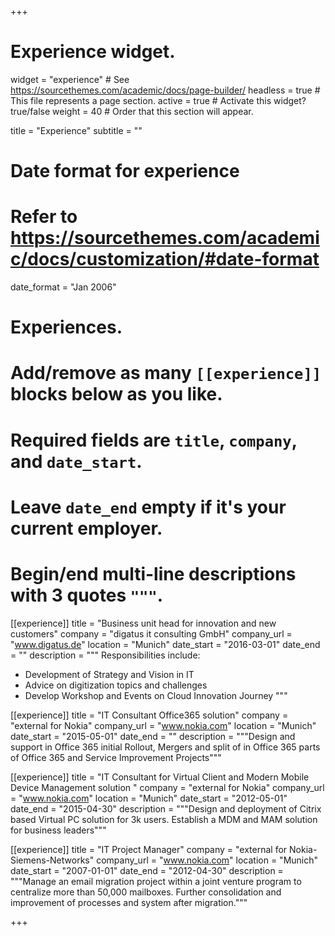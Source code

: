 +++
# Experience widget.
widget = "experience"  # See https://sourcethemes.com/academic/docs/page-builder/
headless = true  # This file represents a page section.
active = true  # Activate this widget? true/false
weight = 40  # Order that this section will appear.

title = "Experience"
subtitle = ""

# Date format for experience
#   Refer to https://sourcethemes.com/academic/docs/customization/#date-format
date_format = "Jan 2006"

# Experiences.
#   Add/remove as many `[[experience]]` blocks below as you like.
#   Required fields are `title`, `company`, and `date_start`.
#   Leave `date_end` empty if it's your current employer.
#   Begin/end multi-line descriptions with 3 quotes `"""`.
[[experience]]
  title = "Business unit head for innovation and new customers"
  company = "digatus it consulting GmbH"
  company_url = "www.digatus.de"
  location = "Munich"
  date_start = "2016-03-01"
  date_end = ""
  description = """
  Responsibilities include:
  
  * Development of Strategy and Vision in IT
  * Advice on digitization topics and challenges
  * Develop Workshop and Events on Cloud Innovation Journey
  """

[[experience]]
  title = "IT Consultant Office365 solution"
  company = "external for Nokia"
  company_url = "www.nokia.com"
  location = "Munich"
  date_start = "2015-05-01"
  date_end = ""
  description = """Design and support in Office 365 initial Rollout, Mergers and split of in Office 365 parts of Office 365 and Service Improvement Projects"""



[[experience]]
  title = "IT Consultant for Virtual Client and Modern Mobile Device Management solution "
  company = "external for Nokia"
  company_url = "www.nokia.com"
  location = "Munich"
  date_start = "2012-05-01"
  date_end = "2015-04-30"
  description = """Design and deployment of Citrix based Virtual PC solution for 3k users. Establish a MDM and MAM solution for business leaders"""


[[experience]]
  title = "IT Project Manager"
  company = "external for Nokia-Siemens-Networks"
  company_url = "www.nokia.com"
  location = "Munich"
  date_start = "2007-01-01"
  date_end = "2012-04-30"
  description = """Manage an email migration project within a joint venture program to centralize more than 50,000 mailboxes. Further consolidation and improvement of processes and system after migration."""

+++
